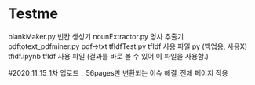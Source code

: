 # Testme

blankMaker.py
빈칸 생성기
nounExtractor.py
명사 추출기
pdftotext_pdfminer.py
pdf->txt
tfIdfTest.py
tfIdf 사용 파일 py (백업용, 사용X)
tfidf.ipynb
tfIdf 사용 파일 (결과를 바로 볼 수 있어 이 파일을 사용함.)

#2020_11_15_1차 업로드 _ 56pages만 변환되는 이슈 해결_전체 페이지 적용 
